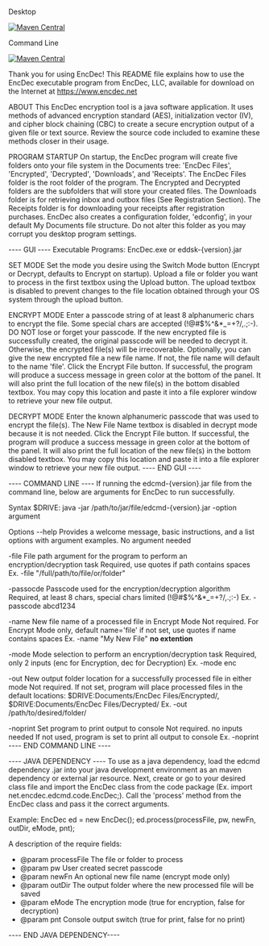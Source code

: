 Desktop

[![Maven Central](https://maven-badges.herokuapp.com/maven-central/net.encdec/eddsk/badge.svg)](https://maven-badges.herokuapp.com/maven-central/net.encdec/eddsk)

Command Line

[![Maven Central](https://maven-badges.herokuapp.com/maven-central/net.encdec/edcmd/badge.svg)](https://maven-badges.herokuapp.com/maven-central/net.encdec/edcmd)

Thank you for using EncDec!
This README file explains how to use the EncDec executable program from EncDec, LLC, 
available for download on the Internet at https://www.encdec.net

ABOUT
This EncDec encryption tool is a java software application. It uses methods of 
advanced encryption standard (AES), initialization vector (IV), and cipher block 
chaining (CBC) to create a secure encryption output of a given file or text source. 
Review the source code included to examine these methods closer in their usage.

PROGRAM STARTUP
On startup, the EncDec program will create five folders onto your file system in the 
Documents tree: 'EncDec Files', 'Encrypted', 'Decrypted', 'Downloads', and 'Receipts'. 
The EncDec Files folder is the root folder of the program. The Encrypted and Decrypted 
folders are the subfolders that will store your created files. The Downloads folder is 
for retrieving inbox and outbox files (See Registration Section). The Receipts folder 
is for downloading your receipts after registration purchases. EncDec also creates a 
configuration folder, 'edconfig', in your default My Documents file structure. Do not 
alter this folder as you may corrupt you desktop program settings.

---- GUI ----
Executable Programs: EncDec.exe or eddsk-{version}.jar

SET MODE
Set the mode you desire using the Switch Mode button (Encrypt or Decrypt, defaults 
to Encrypt on startup). Upload a file or folder you want to process in the first textbox using 
the Upload button. The upload textbox is disabled to prevent changes to the file 
location obtained through your OS system through the upload button.

ENCRYPT MODE
Enter a passcode string of at least 8 alphanumeric chars to encrypt the file. Some 
special chars are accepted (!@#$%^&*_=+?/,.;:-). DO NOT lose or forget your passcode. 
If the new encrypted file is successfully created, the original passcode will be 
needed to decrypt it. Otherwise, the encrypted file(s) will be irrecoverable. Optionally, 
you can give the new encrypted file a new file name. If not, the file name will 
default to the name 'file'. Click the Encrypt File button. If successful, the program 
will produce a success message in green color at the bottom of the panel. It will also 
print the full location of the new file(s) in the bottom disabled textbox. You may copy this 
location and paste it into a file explorer window to retrieve your new file output.

DECRYPT MODE
Enter the known alphanumeric passcode that was used to encrypt the file(s). The New 
File Name textbox is disabled in decrypt mode because it is not needed. Click the 
Encrypt File button. If successful, the program will produce a success message in 
green color at the bottom of the panel. It will also print the full location of the 
new file(s) in the bottom disabled textbox. You may copy this location and paste it 
into a file explorer window to retrieve your new file output.
---- END GUI ----

---- COMMAND LINE ----
If running the edcmd-{version}.jar file from the command line, below are arguments for EncDec to 
run successfully.

Syntax
$DRIVE: java -jar /path/to/jar/file/edcmd-{version}.jar -option argument

Options
--help
Provides a welcome message, basic instructions, and a list options with argument examples.
No argument needed

-file
File path argument for the program to perform an encryption/decryption task
Required, use quotes if path contains spaces
Ex. -file "/full/path/to/file/or/folder"

-passocde
Passcode used for the encryption/decryption algorithm
Required, at least 8 chars, special chars limited (!@#$%^&*_=+?/,.;:-)
Ex. -passcode abcd1234

-name
New file name of a processed file in Encrypt Mode
Not required. For Encrypt Mode only, default name='file' if not set, use quotes if name contains spaces
Ex. -name "My New File" **no extention**

-mode
Mode selection to perform an encryption/decryption task
Required, only 2 inputs (enc for Encryption, dec for Decryption)
Ex. -mode enc

-out
New output folder location for a successfully processed file in either mode
Not required. If not set, program will place processed files in the default locations:
$DRIVE:Documents/EncDec Files/Encrypted/, $DRIVE:Documents/EncDec Files/Decrypted/
Ex. -out /path/to/desired/folder/

-noprint
Set program to print output to console
Not required. no inputs needed
If not used, program is set to print all output to console
Ex. -noprint
---- END COMMAND LINE ----

---- JAVA DEPENDENCY ----
To use as a java dependency, load the edcmd dependency .jar into your java development 
environment as an maven dependency or external jar resource. Next, create or go to your 
desired class file and import the EncDec class from the code package 
(Ex. import net.encdec.edcmd.code.EncDec;). Call the 'process' method from the 
EncDec class and pass it the correct arguments.

Example:
EncDec ed = new EncDec();
ed.process(processFile, pw, newFn, outDir, eMode, pnt);

A description of the require fields:
* @param processFile The file or folder to process
* @param pw User created secret passcode 
* @param newFn An optional new file name (encrypt mode only)
* @param outDir The output folder where the new processed file will be saved
* @param eMode The encryption mode (true for encryption, false for decryption) 
* @param pnt Console output switch (true for print, false for no print)

---- END JAVA DEPENDENCY----